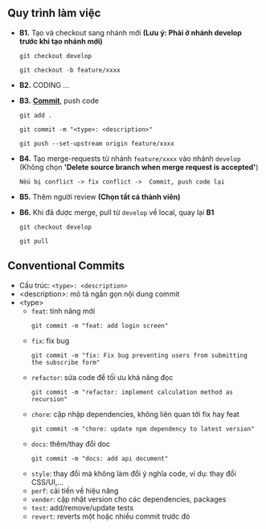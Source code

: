 ## Quy trình làm việc

-   **B1.** Tạo và checkout sang nhánh mới **(Lưu ý: Phải ở nhánh develop trước khi tạo nhánh mới)**

    ```
    git checkout develop

    git checkout -b feature/xxxx
    ```

-   **B2.** CODING ...
-   **B3.** [**Commit**](#conventional-commits), push code

    ```
    git add .

    git commit -m "<type>: <description>"

    git push --set-upstream origin feature/xxxx
    ```

-   **B4.** Tạo merge-requests từ nhánh `feature/xxxx` vào nhánh `develop` (Không chọn **'Delete source branch when merge request is accepted'**)
    ```
    Nếu bị conflict -> fix conflict ->  Commit, push code lại
    ```
-   **B5.** Thêm người review **(Chọn tất cả thành viên)**
-   **B6.** Khi đã được merge, pull từ `develop` về local, quay lại **B1**

    ```
    git checkout develop

    git pull
    ```

## Conventional Commits

-   Cấu trúc: `<type>: <description>`
-   <description\>: mô tả ngắn gọn nội dung commit
-   <type\>
    -   `feat`: tính năng mới
        ```
        git commit -m "feat: add login screen"
        ```
    -   `fix`: fix bug
        ```
        git commit -m "fix: Fix bug preventing users from submitting the subscribe form"
        ```
    -   `refactor`: sửa code để tối ưu khả năng đọc
        ```
        git commit -m "refactor: implement calculation method as recursion"
        ```
    -   `chore`: cập nhập dependencies, không liên quan tới fix hay feat
        ```
        git commit -m "chore: update npm dependency to latest version"
        ```
    -   `docs`: thêm/thay đổi doc
        ```
        git commit -m "docs: add api document"
        ```
    -   `style`: thay đổi mà không làm đổi ý nghĩa code, ví dụ: thay đổi CSS/UI,...
    -   `perf`: cải tiến về hiệu năng
    -   `vender`: cập nhật version cho các dependencies, packages
    -   `test`: add/remove/update tests
    -   `revert`: reverts một hoặc nhiều commit trước đó
